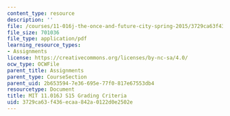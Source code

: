 ```yaml
---
content_type: resource
description: ''
file: /courses/11-016j-the-once-and-future-city-spring-2015/3729ca63f436ecaa842a0122d0e2502e_MIT11_016JS15_Grading.pdf
file_size: 701036
file_type: application/pdf
learning_resource_types:
- Assignments
license: https://creativecommons.org/licenses/by-nc-sa/4.0/
ocw_type: OCWFile
parent_title: Assignments
parent_type: CourseSection
parent_uid: 2b653594-7e36-695e-77f0-817e67553db4
resourcetype: Document
title: MIT 11.016J S15 Grading Criteria
uid: 3729ca63-f436-ecaa-842a-0122d0e2502e
---
```

